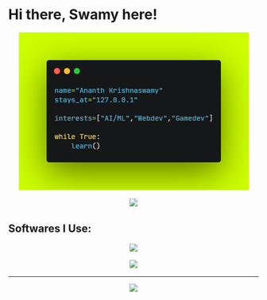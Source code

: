 # Hi there, Swamy here!

<p align="center">
  <img src="carbon.png">
</p>

<p align="center">
<img src="https://github-readme-stats.vercel.app/api?username=ananth-swamy&show_icons=true&text_color=00b3d6&title_color=00b3d6&icon_color=00b3d6&bg_color=000000&border_color=00b3d6&include_all_commits=true">
</p>

## Softwares I Use:

<p align="center">
<img src="https://skillicons.dev/icons?i=py,html,css,js,qt,bash,powershell,mysql,linux,md,arduino,raspberrypi,netlify,neovim,vim,vscode&perline=4">
</p>

<p align="center">
<img src="https://github-readme-stats.vercel.app/api/top-langs/?username=ananth-swamy&text_color=00b3d6&title_color=00b3d6&icon_color=00b3d6&bg_color=000000&border_color=00b3d6&layout=compact&langs_count=6">
</p>

---

<p align="center">
<img src="https://quotes-github-readme.vercel.app/api?type=horizontal&theme=dark">
</p>
